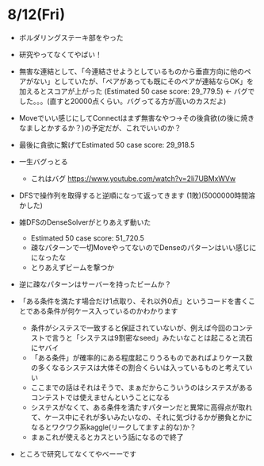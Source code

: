# 8/12(Fri)
- ボルダリングステーキ部をやった
- 研究やってなくてやばい！
- 無害な連結として、「今連結させようとしているものから垂直方向に他のペアがない」としていたが、「ペアがあっても既にそのペアが連結ならOK」を加えるとスコアが上がった (Estimated 50 case score: 29_779.5) <- バグでした。。。(直すと20000点くらい。バグってる方が高いのカスだよ)
- Moveでいい感じにしてConnectはまず無害なやつ→その後貪欲(の後に焼きなましとかするか？)の予定だが、これでいいのか？
- 最後に貪欲に繋げてEstimated 50 case score: 29_918.5
- 一生バグっとる
    - これはバグ https://www.youtube.com/watch?v=2Ii7UBMxWVw
- DFSで操作列を取得すると逆順になって返ってきます (1敗)(5000000時間溶かした)

- 雑DFSのDenseSolverがとりあえず動いた
    - Estimated 50 case score: 51_720.5
    - 疎なパターンで一切MoveやってないのでDenseのパターンはいい感じにになったな
    - とりあえずビームを撃つか

- 逆に疎なパターンはサーバーを持ったビームか？

- 「ある条件を満たす場合だけ1点取り、それ以外0点」というコードを書くことである条件が何ケース入っているのかわかります
    - 条件がシステスで一致すると保証されていないが、例えば今回のコンテストで言うと「システスは9割密なseed」みたいなことは起こると流石にヤバイ
    - 「ある条件」が確率的にある程度起こりうるものであればよりケース数の多くなるシステスは大体その割合くらいは入っているものと考えていい
    - ここまでの話はそれはそうで、まぁだからこういうのはシステスがあるコンテストでは使えませんということになる
    - システスがなくて、ある条件を満たすパターンだと異常に高得点が取れて、ケース中にそれが多いみたいなの、それに気づけるかが勝負とかになるとワクワク系kaggle(リークしてますよ的な)か？
    - まぁこれが使えるとカスという話になるので終了

- ところで研究してなくてやべーーです